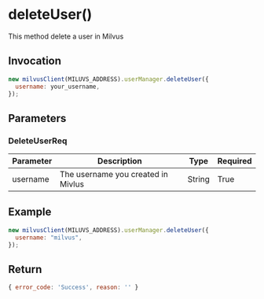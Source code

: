 # deleteUser()

This method delete a user in Milvus

## Invocation

```javascript
new milvusClient(MILUVS_ADDRESS).userManager.deleteUser({
  username: your_username,
});
```

## Parameters

### DeleteUserReq

| Parameter | Description                        | Type   | Required |
| --------- | ---------------------------------- | ------ | -------- |
| username  | The username you created in Mivlus | String | True     |

## Example

```javascript
new milvusClient(MILUVS_ADDRESS).userManager.deleteUser({
  username: "milvus",
});
```

## Return

```javascript
{ error_code: 'Success', reason: '' }
```
